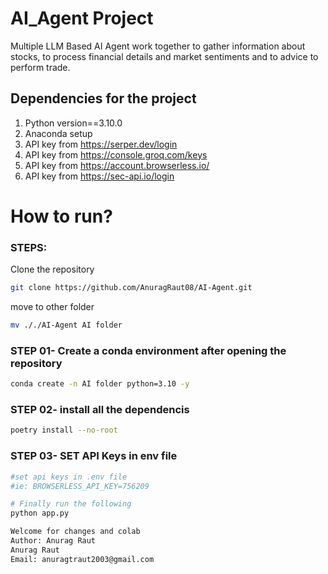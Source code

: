 # AI_Agent Project
Multiple LLM Based AI Agent work together to gather information about stocks, to process financial details and market sentiments and to advice to perform trade.

## Dependencies for the project

1. Python version==3.10.0
2. Anaconda setup
3. API key from https://serper.dev/login
4. API key from https://console.groq.com/keys
5. API key from https://account.browserless.io/
6. API key from https://sec-api.io/login

# How to run?
### STEPS:

Clone the repository

```bash
git clone https://github.com/AnuragRaut08/AI-Agent.git
```

move to other folder

```bash
mv ././AI-Agent AI folder
```


### STEP 01- Create a conda environment after opening the repository

```bash
conda create -n AI folder python=3.10 -y
```

### STEP 02- install all the dependencis
```bash
poetry install --no-root
```



### STEP 03- SET API Keys in env file 

```bash
#set api keys in .env file
#ie: BROWSERLESS_API_KEY=756209
```

```bash
# Finally run the following
python app.py
```


```bash
Welcome for changes and colab
Author: Anurag Raut
Anurag Raut
Email: anuragtraut2003@gmail.com

```
